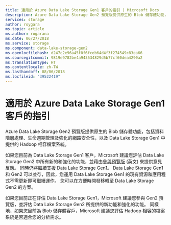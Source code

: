 ```yaml
---
title: 適用於 Azure Data Lake Storage Gen1 客戶的指引 | Microsoft Docs
description: Azure Data Lake Storage Gen2 預覽版提供原生的 Blob 儲存體功能，包括資料階層處理、生命週期管理及強化的網路安全性，以及 Data Lake Storage Gen1 中提供的 Hadoop 相容檔案系統。
services: storage
author: roygara
ms.topic: article
ms.author: rogarana
ms.date: 06/27/2018
ms.service: storage
ms.component: data-lake-storage-gen2
ms.openlocfilehash: d247c2e96a45f0f6fceb64d4f3f274549c83ea66
ms.sourcegitcommit: 9819e9782be4a943534829d5b77cf60dea4290a2
ms.translationtype: HT
ms.contentlocale: zh-TW
ms.lasthandoff: 08/06/2018
ms.locfileid: "39522419"
---
```

# <a name="guidance-for-azure-data-lake-storage-gen1-customers"></a>適用於 Azure Data Lake Storage Gen1 客戶的指引

Azure Data Lake Storage Gen2 預覽版提供原生的 Blob 儲存體功能，包括資料階層處理、生命週期管理及強化的網路安全性，以及 Data Lake Storage Gen1 中提供的 Hadoop 相容檔案系統。

如果您目前為 Data Lake Storage Gen1 客戶，Microsoft 建議您評估 Data Lake Storage Gen2 中所有新的和強化的功能，並藉由[參與預覽版](https://aka.ms/adlsgen2signup) \(英文\) 來提供意見反應。 同時仍將繼續支援 Data Lake Storage Gen1。 Data Lake Storage Gen1 和 Gen2 可以並存，因此，您運用 Data Lake Storage Gen1 的現有資源和應用程式不需更新即可繼續運作。 您可以在方便時開發移轉至 Data Lake Storage Gen2 的方案。

如果您目前正在評估 Data Lake Storage Gen1，Microsoft 建議您參與 Gen2 預覽版，並評估 Data Lake Storage Gen2 所提供的新功能和強化的功能。 同樣地，如果您目前為 Blob 儲存體客戶，Microsoft 建議您評估 Hadoop 相容的檔案系統是否適合您的分析需求。
